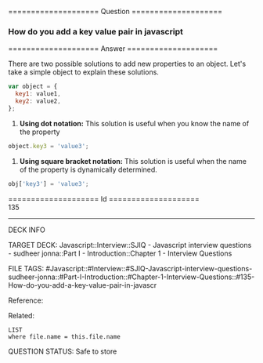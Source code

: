 ==================== Question ====================  

### How do you add a key value pair in javascript  

==================== Answer ====================  

There are two possible solutions to add new properties to an object. Let's take
a simple object to explain these solutions.

```javascript
var object = {
  key1: value1,
  key2: value2,
};
```

1. **Using dot notation:** This solution is useful when you know the name of the
   property

```javascript
object.key3 = 'value3';
```

1. **Using square bracket notation:** This solution is useful when the name of
   the property is dynamically determined.

```javascript
obj['key3'] = 'value3';
```

==================== Id ====================  
135

---

DECK INFO

TARGET DECK: Javascript::Interview::SJIQ - Javascript interview questions - sudheer jonna::Part I - Introduction::Chapter 1 - Interview Questions

FILE TAGS: #Javascript::#Interview::#SJIQ-Javascript-interview-questions-sudheer-jonna::#Part-I-Introduction::#Chapter-1-Interview-Questions::#135-How-do-you-add-a-key-value-pair-in-javascr

Reference:

Related:

```dataview
LIST
where file.name = this.file.name
```

QUESTION STATUS: Safe to store
